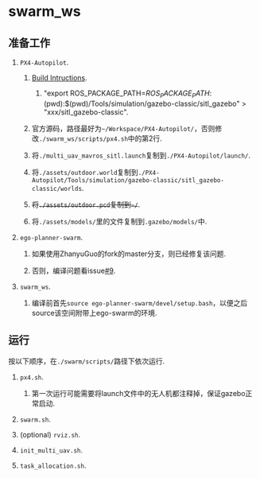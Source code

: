 # swarm_ws

## 准备工作

1. `PX4-Autopilot`.
   
   1. [Build Intructions](https://docs.px4.io/main/en/sim_gazebo_classic/multi_vehicle_simulation_gazebo.html#multiple-vehicles-with-mavros-and-gazebo-classic).
      1. "export ROS_PACKAGE_PATH=$ROS_PACKAGE_PATH:$(pwd):$(pwd)/Tools/simulation/gazebo-classic/sitl_gazebo" > "xxx/sitl_gazebo-classic".

   2. 官方源码，路径最好为`~/Workspace/PX4-Autopilot/`，否则修改`./swarm_ws/scripts/px4.sh`中的第2行.
   
   3. 将`./multi_uav_mavros_sitl.launch`复制到`./PX4-Autopilot/launch/`.
   
   4. 将`./assets/outdoor.world`复制到`./PX4-Autopilot/Tools/simulation/gazebo-classic/sitl_gazebo-classic/worlds`.
   
   5. ~~将`./assets/outdoor.pcd`复制到`~/`~~.
   
   6. 将`./assets/models/`里的文件复制到`.gazebo/models/`中.

2. `ego-planner-swarm`.
   
   1. 如果使用ZhanyuGuo的fork的master分支，则已经修复该问题.

   2. 否则，编译问题看issue[#9](https://github.com/ZJU-FAST-Lab/ego-planner-swarm/issues/9).

3. `swarm_ws`.
   
   1. 编译前首先`source ego-planner-swarm/devel/setup.bash`，以便之后source该空间附带上ego-swarm的环境.

## 运行

按以下顺序，在`./swarm/scripts/`路径下依次运行.

1. `px4.sh`.
   1. 第一次运行可能需要将launch文件中的无人机都注释掉，保证gazebo正常启动.

2. `swarm.sh`.

3. (optional) `rviz.sh`.

4. `init_multi_uav.sh`.
    
5. `task_allocation.sh`.